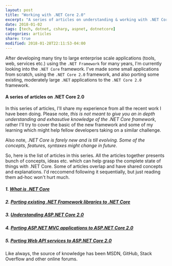 ```yaml
---
layout: post
title: "Working with .NET Core 2.0"
excerpt: "A series of articles on understanding & working with .NET Core 2.0"
date: 2018-01-02
tags: [tech, dotnet, csharp, aspnet, dotnetcore]
categories: articles
share: true
modified: 2018-01-28T22:11:53-04:00
---
```


After developing many tiny to large enterprise scale applications (tools, web, services etc.) using the `.NET Framework` for many years, I'm currently looking into the `.NET Core` framework. I've made some small applications from scratch, using the `.NET Core 2.0` framework, and also porting some existing, moderately large `.NET` applications to the `.NET Core 2.0` framework.

#### A series of articles on .NET Core 2.0

In this series of articles, I'll share my experience from all the recent work I have been doing. Please note, _this is not meant to give you an in depth understanding and exhasutive knowledge of the .NET Core framework_, rather I'll try to cover the basic of the new framework and some of my learning which might help fellow developers taking on a similar challenge.

Also note, _.NET Core is farely new and is till evolving. Some of the concepts, features, syntaxes might change in future_. 

So, here is the list of articles in this series. All the articles together presents bunch of concepts, ideas etc. which can help grasp the complete state of things with .NET Core. Some of articles overlap and have shared concepts and explanations. I'd reccomend following it sequentially, but just reading them ad-hoc won't hurt much. 

##### 1. [What is .NET Core](/articles/what-is-new-in-dotnet-core/)

##### 2. [Porting existing .NET Framework libraries to .NET Core](/articles/porting-existing-libraries-to-dotnet-core/)

##### 3. [Understanding ASP.NET Core 2.0](/articles/understanding-aspnet-core-2/)

##### 4. [Porting ASP.NET MVC applications to ASP.NET Core 2.0](/articles/porting-aspnet-apps-to-aspnet-core-2.0/)

##### 5. [Porting Web API services to ASP.NET Core 2.0](/articles/porting-existing-webapi-to-aspnet-core-2.0/)

Like always, the source of knowledge has been MSDN, GitHub, Stack Overflow and other online forums.